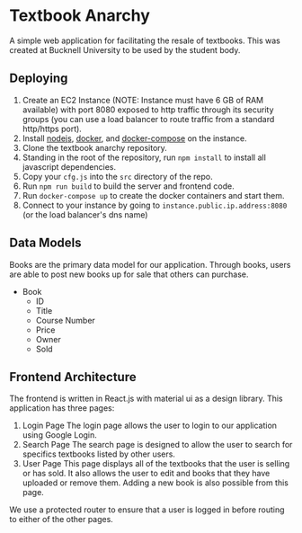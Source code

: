 # Textbook Anarchy
A simple web application for facilitating the resale of textbooks. This was created at Bucknell University to be used by the student body.


## Deploying

1. Create an EC2 Instance (NOTE: Instance must have 6 GB of RAM available) with port 8080 exposed to http traffic through its security groups (you can use a load balancer to route traffic from a standard http/https port).
2. Install [nodejs](https://docs.aws.amazon.com/sdk-for-javascript/v2/developer-guide/setting-up-node-on-ec2-instance.html), [docker](https://docs.aws.amazon.com/AmazonECS/latest/developerguide/docker-basics.html), and [docker-compose](https://docs.docker.com/compose/install/) on the instance.
3. Clone the textbook anarchy repository.
4. Standing in the root of the repository, run `npm install` to install all javascript dependencies.
5. Copy your `cfg.js` into the `src` directory of the repo.
6. Run `npm run build` to build the server and frontend code.
7. Run `docker-compose up` to create the docker containers and start them.
8. Connect to your instance by going to `instance.public.ip.address:8080` (or the load balancer's dns name)

## Data Models
Books are the primary data model for our application. Through books, users are able to post new books up for sale that others can purchase.
* Book
    * ID 
    * Title 
    * Course Number
    * Price 
    * Owner 
    * Sold

## Frontend Architecture
The frontend is written in React.js with material ui as a design library. This application has three pages:

1. Login Page
    The login page allows the user to login to our application using Google Login.
2. Search Page
    The search page is designed to allow the user to search for specifics textbooks listed by other users.
3. User Page
    This page displays all of the textbooks that the user is selling or has sold. It also allows the user to edit and       books that they have uploaded or remove them. Adding a new book is also possible from this page.

We use a protected router to ensure that a user is logged in before routing to either of the other pages.
